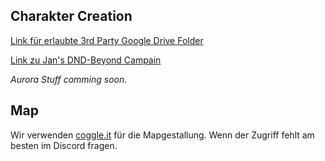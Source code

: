 ## Charakter Creation

[Link für erlaubte 3rd Party Google Drive Folder](https://drive.google.com/drive/folders/1Mvw6-ugv7azWjG8rk2szCFf4u6CSjqsx?usp=drive_link) 

[Link zu Jan's DND-Beyond Campain](https://www.dndbeyond.com/campaigns/join/6716557679330634)

_Aurora Stuff comming soon._

## Map

Wir verwenden [coggle.it](https://coggle.it/) für die Mapgestallung. Wenn der Zugriff fehlt am besten im Discord fragen.
